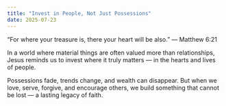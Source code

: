```yaml
---
title: "Invest in People, Not Just Possessions"
date: 2025-07-23
---
```


“For where your treasure is, there your heart will be also.” — Matthew 6:21

In a world where material things are often valued more than relationships, Jesus reminds us to invest where it truly matters — in the hearts and lives of people.

Possessions fade, trends change, and wealth can disappear. But when we love, serve, forgive, and encourage others, we build something that cannot be lost — a lasting legacy of faith.
